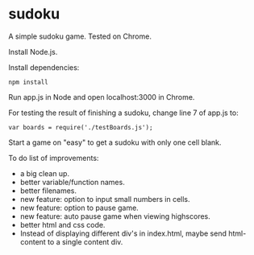 # sudoku
A simple sudoku game. Tested on Chrome.

Install Node.js.

Install dependencies:

<code>npm install</code>

Run app.js in Node and open localhost:3000 in Chrome.

For testing the result of finishing a sudoku, change line 7 of app.js to:

<code>var boards = require('./testBoards.js');</code>

Start a game on "easy" to get a sudoku with only one cell blank.

To do list of improvements:
<ul>
  <li>a big clean up.</li>
  <li>better variable/function names.</li>
  <li>better filenames.</li>
  <li>new feature: option to input small numbers in cells.</li>
  <li>new feature: option to pause game.</li>
  <li>new feature: auto pause game when viewing highscores.</li>
  <li>better html and css code.</li>
  <li>Instead of displaying different div's in index.html, maybe send html-content to a single content div.</li>
</ul>
